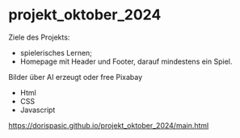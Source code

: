 # projekt_oktober_2024

Ziele des Projekts:
- spielerisches Lernen; 
- Homepage mit Header und Footer, darauf mindestens ein Spiel.

Bilder über AI erzeugt oder free Pixabay

- Html
- CSS
- Javascript


https://dorispasic.github.io/projekt_oktober_2024/main.html
